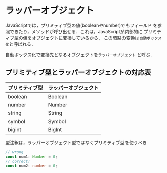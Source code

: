 # ラッパーオブジェクト

JavaScriptでは，プリミティブ型の値(booleanやnumber)でもフィールド
を参照できたり，メソッドが呼び出せる．これは，JavaScriptが内部的に
プリミティブ型の値をオブジェクトに変換しているから．
この暗黙の変換は`自動ボックス化`と呼ばれる．

自動ボックス化で変換先となるオブジェクトを`ラッパーオブジェクト`
と呼ぶ．

## プリミティブ型とラッパーオブジェクトの対応表

| プリミティブ型 | ラッパーオブジェクト |
| -------------- | -------------------- |
| boolean        | Boolean              |
| number         | Number               |
| string         | String               |
| symbol         | Symbol               |
| bigint         | BigInt               |

型注釈は，ラッパーオブジェクト型ではなくプリミティブ型を使うべき

```typescript
// wrong
const num1: Number = 0;
// correct!
const num2: number = 0;
```
